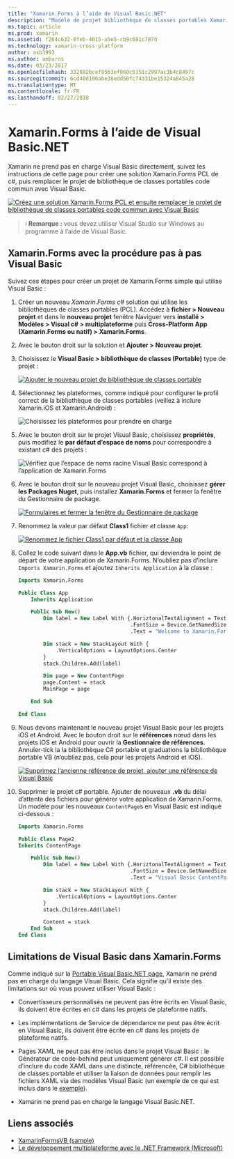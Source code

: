 ```yaml
---
title: "Xamarin.Forms à l’aide de Visual Basic.NET"
description: "Modèle de projet bibliothèque de classes portables Xamarin.Forms peut être modifié pour utiliser Visual Basic pour l’assembly principal, vous permet de créer des applications mobiles multiplateforme à l’aide de VB.NET permettant."
ms.topic: article
ms.prod: xamarin
ms.assetid: f264c632-8feb-4015-a5e5-cb9c681c787d
ms.technology: xamarin-cross-platform
author: asb3993
ms.author: amburns
ms.date: 03/23/2017
ms.openlocfilehash: 332882bcef9563ef060c5151c2997ac3b4c8497c
ms.sourcegitcommit: 6cd40d190abe38edd50fc74331be15324a845a28
ms.translationtype: MT
ms.contentlocale: fr-FR
ms.lasthandoff: 02/27/2018
---
```

# <a name="xamarinforms-using-visual-basicnet"></a>Xamarin.Forms à l’aide de Visual Basic.NET

Xamarin ne prend pas en charge Visual Basic directement, suivez les instructions de cette page pour créer une solution Xamarin.Forms PCL de c#, puis remplacer le projet de bibliothèque de classes portables code commun avec Visual Basic.

[ ![](xamarin-forms-images/hero-sml.png "Créez une solution Xamarin.Forms PCL et ensuite remplacer le projet de bibliothèque de classes portables code commun avec Visual Basic")](xamarin-forms-images/hero.png)

> ℹ️ **Remarque :** vous devez utiliser Visual Studio sur Windows au programme à l’aide de Visual Basic.

## <a name="xamarinforms-with-visual-basic-walkthrough"></a>Xamarin.Forms avec la procédure pas à pas Visual Basic

Suivez ces étapes pour créer un projet de Xamarin.Forms simple qui utilise Visual Basic :

1. Créer un nouveau *Xamarin.Forms c#* solution qui utilise les bibliothèques de classes portables (PCL).
Accédez à **fichier > Nouveau projet** et dans le **nouveau projet** fenêtre Naviguer vers **installé > Modèles > Visual c# > multiplateforme** puis  **Cross-Platform App (Xamarin.Forms ou natif) > Xamarin.Forms**.

2. Avec le bouton droit sur la solution et **Ajouter > Nouveau projet**.

3. Choisissez le **Visual Basic > bibliothèque de classes (Portable)** type de projet :

   [ ![](xamarin-forms-images/add-vb-2-sml.png "Ajouter le nouveau projet de bibliothèque de classes portable")](xamarin-forms-images/add-vb-2.png)

4. Sélectionnez les plateformes, comme indiqué pour configurer le profil correct de la bibliothèque de classes portables (veillez à inclure Xamarin.iOS et Xamarin.Android) :

   ![](xamarin-forms-images/add-vb-3-sml.png "Choisissez les plateformes pour prendre en charge")

5. Avec le bouton droit sur le projet Visual Basic, choisissez **propriétés**, puis modifiez le **par défaut d’espace de noms** pour correspondre à existant c# des projets :

   ![](xamarin-forms-images/add-vb-4s-sml.png "Vérifiez que l’espace de noms racine Visual Basic correspond à l’application de Xamarin.Forms")

6. Avec le bouton droit sur le nouveau projet Visual Basic, choisissez **gérer les Packages Nuget**, puis installez **Xamarin.Forms** et fermer la fenêtre du Gestionnaire de package.

   [ ![](xamarin-forms-images/add-vb-4-sml.png "Formulaires et fermer la fenêtre du Gestionnaire de package")](xamarin-forms-images/add-vb-4.png)

7. Renommez la valeur par défaut **Class1** fichier *et* classe `App`:

   [ ![](xamarin-forms-images/add-vb-5-sml.png "Renommez le fichier Class1 par défaut et la classe App")](xamarin-forms-images/add-vb-5.png)

8. Collez le code suivant dans le **App.vb** fichier, qui deviendra le point de départ de votre application de Xamarin.Forms. N’oubliez pas d’inclure `Imports Xamarin.Forms` et ajoutez `Inherits Application` à la classe :

    ```vb 
    Imports Xamarin.Forms

    Public Class App
        Inherits Application

        Public Sub New()
            Dim label = New Label With {.HoriztonalTextAlignment = TextAlignment.Center,
                                        .FontSize = Device.GetNamedSize(NamedSize.Medium, GetType(Label)),
                                        .Text = "Welcome to Xamarin.Forms with Visual Basic.NET"}

            Dim stack = New StackLayout With {
                .VerticalOptions = LayoutOptions.Center
            }
            stack.Children.Add(label)

            Dim page = New ContentPage
            page.Content = stack
            MainPage = page

        End Sub

    End Class
    ```

9. Nous devons maintenant le nouveau projet Visual Basic pour les projets iOS et Android.
Avec le bouton droit sur le **références** nœud dans les projets iOS et Android pour ouvrir la **Gestionnaire de références**. Annuler-tick la la bibliothèque C# portable et graduations la bibliothèque portable VB (n’oubliez pas, cela pour les projets Android et iOS).

   [ ![](xamarin-forms-images/add-vb-8-sml.png "Supprimez l’ancienne référence de projet, ajouter une référence de Visual Basic")](xamarin-forms-images/add-vb-8.png)

10. Supprimer le projet c# portable. Ajouter de nouveaux **.vb** du délai d’attente des fichiers pour générer votre application de Xamarin.Forms. Un modèle pour les nouveaux `ContentPage`s en Visual Basic est indiqué ci-dessous :

    ```vb
    Imports Xamarin.Forms

    Public Class Page2
    Inherits ContentPage

        Public Sub New()
            Dim label = New Label With {.HoriztonalTextAlignment = TextAlignment.Center,
                                        .FontSize = Device.GetNamedSize(NamedSize.Medium, GetType(Label)),
                                        .Text = "Visual Basic ContentPage"}

            Dim stack = New StackLayout With {
                .VerticalOptions = LayoutOptions.Center
            }
            stack.Children.Add(label)

            Content = stack
        End Sub
    End Class
    ```

## <a name="limitations-of-visual-basic-in-xamarinforms"></a>Limitations de Visual Basic dans Xamarin.Forms

Comme indiqué sur la [Portable Visual Basic.NET page](/guides/cross-platform/application_fundamentals/pcl/portable_visual_basic_net/), Xamarin ne prend pas en charge du langage Visual Basic. Cela signifie qu’il existe des limitations sur où vous pouvez utiliser Visual Basic :

 - Convertisseurs personnalisés ne peuvent pas être écrits en Visual Basic, ils doivent être écrites en c# dans les projets de plateforme natifs.

 - Les implémentations de Service de dépendance ne peut pas être écrit en Visual Basic, ils doivent être écrite en c# dans les projets de plateforme natifs.

 - Pages XAML ne peut pas être inclus dans le projet Visual Basic : le Générateur de code-behind peut uniquement générer c#. Il est possible d’inclure du code XAML dans une distincte, référencée, C# bibliothèque de classes portable et utiliser la liaison de données pour remplir les fichiers XAML via des modèles Visual Basic (un exemple de ce qui est inclus dans le [exemple](https://github.com/xamarin/mobile-samples/tree/master/VisualBasic/XamarinFormsVB/XamlPages)).

 - Xamarin ne prend pas en charge le langage Visual Basic.NET.

## <a name="related-links"></a>Liens associés

- [XamarinFormsVB (sample)](https://github.com/xamarin/mobile-samples/tree/master/VisualBasic/XamarinFormsVB)
- [Le développement multiplateforme avec le .NET Framework (Microsoft)](http://msdn.microsoft.com/en-us/library/gg597391(v=vs.110).aspx)
